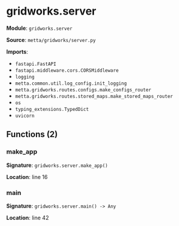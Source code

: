 # gridworks.server

**Module**: `gridworks.server`

**Source**: `metta/gridworks/server.py`

**Imports**:
- `fastapi.FastAPI`
- `fastapi.middleware.cors.CORSMiddleware`
- `logging`
- `metta.common.util.log_config.init_logging`
- `metta.gridworks.routes.configs.make_configs_router`
- `metta.gridworks.routes.stored_maps.make_stored_maps_router`
- `os`
- `typing_extensions.TypedDict`
- `uvicorn`

## Functions (2)

### make_app

**Signature**: `gridworks.server.make_app()`

**Location**: line 16

### main

**Signature**: `gridworks.server.main() -> Any`

**Location**: line 42

